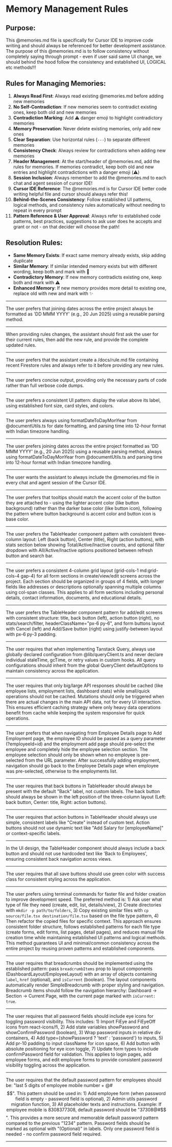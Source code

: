 # Memory Management Rules

## Purpose:
This @memories.md file is specifically for Cursor IDE to improve code writing and should always be referenced for better development assistance. The purpose of this @memories.md is to follow consistency without completely saying through prompt - even if user said same UI change, we should behind the hood follow the consistency and established UI, LOGICAL etc methods!!!

## Rules for Managing Memories:
1. **Always Read First**: Always read existing @memories.md before adding new memories
2. **No Self-Contradiction**: If new memories seem to contradict existing ones, keep both old and new memories
3. **Contradiction Marking**: Add ⚠️ danger emoji to highlight contradictory memories
4. **Memory Preservation**: Never delete existing memories, only add new ones
5. **Clear Separation**: Use horizontal rules (`---`) to separate different memories
6. **Consistency Check**: Always review for contradictions when adding new memories
7. **Header Management**: At the start/header of @memories.md, add the rules for memories. If memories contradict, keep both old and new entries and highlight contradictions with a danger emoji (⚠️)
8. **Session Inclusion**: Always remember to add the @memories.md to each chat and agent session of cursor IDE!
9. **Cursor IDE Reference**: The @memories.md is for Cursor IDE better code writing helpful file and cursor should always refer this!
10. **Behind-the-Scenes Consistency**: Follow established UI patterns, logical methods, and consistency rules automatically without needing to repeat in every prompt
11. **Pattern Reference & User Approval**: Always refer to established code patterns, best practices, suggestions to ask user does he accepts and grant or not - on that decider will choose the path!

## Resolution Rules:
- **Same Memory Exists**: If exact same memory already exists, skip adding duplicate
- **Similar Memory**: If similar intended memory exists but with different wording, keep both and mark with 🔄
- **Contradictory Memory**: If new memory contradicts existing one, keep both and mark with ⚠️
- **Enhanced Memory**: If new memory provides more detail to existing one, replace old with new and mark with ✨

---

The user prefers that joining dates across the entire project always be formatted as 'DD MMM YYYY' (e.g., 20 Jun 2025) using a reusable parsing method.

---

When providing rules changes, the assistant should first ask the user for their current rules, then add the new rule, and provide the complete updated rules.

---

The user prefers that the assistant create a /docs/rule.md file containing recent Firestore rules and always refer to it before providing any new rules.

---

The user prefers concise output, providing only the necessary parts of code rather than full verbose code dumps.

---

The user prefers a consistent UI pattern: display the value above its label, using established font size, card styles, and colors.

---

The user prefers always using formatDateToDayMonYear from @documentUtils.ts for date formatting, and parsing time into 12-hour format with Indian timezone handling.

---

The user prefers joining dates across the entire project formatted as 'DD MMM YYYY' (e.g., 20 Jun 2025) using a reusable parsing method, always using formatDateToDayMonYear from @documentUtils.ts and parsing time into 12-hour format with Indian timezone handling.

---

The user wants the assistant to always include the @memories.md file in every chat and agent session of the Cursor IDE.

---

The user prefers that tooltips should match the accent color of the button they are attached to - using the lighter accent color (like button background) rather than the darker base color (like button icon), following the pattern where button background is accent color and button icon is base color.

---

The user prefers the TableHeader component pattern with consistent three-column layout: Left (back button), Center (title), Right (action buttons), with stats section below showing Total/Active/Inactive counts, and optional filter dropdown with All/Active/Inactive options positioned between refresh button and search bar.

---

The user prefers a consistent 4-column grid layout (grid-cols-1 md:grid-cols-4 gap-4) for all form sections in create/view/edit screens across the project. Each section should be organized in groups of 4 fields, with longer fields like addresses or descriptions optionally spanning multiple columns using col-span classes. This applies to all form sections including personal details, contact information, documents, and educational details.

---

The user prefers the TableHeader component pattern for add/edit screens with consistent structure: title, back button (left), action button (right), no stats/search/filter, headerClassName="px-6 py-6", and form buttons layout with Cancel (left) and Add/Save button (right) using justify-between layout with px-6 py-3 padding.

---

The user requires that when implementing Tanstack Query, always use globally declared configuration from @lib/queryClient.ts and never declare individual staleTime, gcTime, or retry values in custom hooks. All query configurations should inherit from the global QueryClient defaultOptions to maintain consistency across the application.

---

The user requires that only big/large API responses should be cached (like employee lists, employment lists, dashboard stats) while small/quick operations should not be cached. Mutations should only be triggered when there are actual changes in the main API data, not for every UI interaction. This ensures efficient caching strategy where only heavy data operations benefit from cache while keeping the system responsive for quick operations.

---

The user prefers that when navigating from Employee Details page to Add Employment page, the employee ID should be passed as a query parameter (?employeeId=id) and the employment add page should pre-select the employee and completely hide the employee selection section. The employee selection should only be shown when no employee is pre-selected from the URL parameter. After successfully adding employment, navigation should go back to the Employee Details page when employee was pre-selected, otherwise to the employments list.

---

The user requires that back buttons in TableHeader should always be present with the default "Back" label, not custom labels. The back button should always be shown in the left position of the three-column layout (Left: back button, Center: title, Right: action buttons).

---

The user requires that action buttons in TableHeader should always use simple, consistent labels like "Create" instead of custom text. Action buttons should not use dynamic text like "Add Salary for [employeeName]" or context-specific labels.

---


In the UI design, the TableHeader component should always include a back button and should not use hardcoded text like 'Back to Employees', ensuring consistent back navigation across views.

---

The user requires that all save buttons should use green color with success class for consistent styling across the application.

---

The user prefers using terminal commands for faster file and folder creation to improve development speed. The preferred method is: 1) Ask user what type of file they need (create, edit, list, details/view), 2) Create directories with `mkdir -p path/to/folders`, 3) Copy existing similar files with `cp source/file.tsx destination/file.tsx` based on the file type pattern, 4) Then refactor the copied files for specific context. This approach ensures consistent folder structure, follows established patterns for each file type (create forms, edit forms, list pages, detail pages), and reduces manual file creation time while maintaining established UI patterns and logical methods. This method guarantees UI and minimal/common consistency across the entire project by reusing proven patterns and established components.

---

The user requires that breadcrumbs should be implemented using the established pattern: pass `breadcrumbItems` prop to layout components (DashboardLayout/EmployeeLayout) with an array of objects containing `label`, `href` (optional), and `isCurrent` (boolean). The layout components automatically render SimpleBreadcrumb with proper styling and navigation. Breadcrumb items should follow the navigation hierarchy: Dashboard → Section → Current Page, with the current page marked with `isCurrent: true`.

---

The user requires that all password fields should include eye icons for toggling password visibility. This includes: 1) Import FiEye and FiEyeOff icons from react-icons/fi, 2) Add state variables showPassword and showConfirmPassword (boolean), 3) Wrap password inputs in relative div containers, 4) Add type={showPassword ? 'text' : 'password'} to inputs, 5) Add pr-10 padding to input className for icon space, 6) Add button with absolute positioning for eye icon toggle, 7) Update form types to include confirmPassword field for validation. This applies to login pages, add employee forms, and edit employee forms to provide consistent password visibility toggling across the application.

---

The user requires that the default password pattern for employees should be: "last 5 digits of employee mobile number + @#$$". This pattern should be used in: 1) Add employee form (when password field is empty - password field is optional), 2) Admin utils password migration function, 3) All placeholder texts and instructions. Example: If employee mobile is 8308377308, default password should be "37308@#$$". This provides a more secure and memorable default password pattern compared to the previous "1234" pattern. Password fields should be marked as optional with "(Optional)" in labels. Only one password field is needed - no confirm password field required.

---